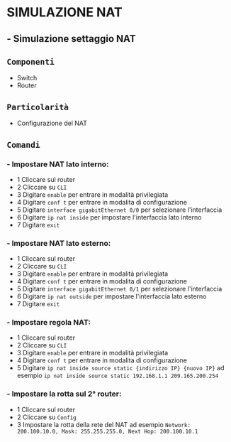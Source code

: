 # SIMULAZIONE NAT
## - Simulazione settaggio NAT
## `Componenti`
- Switch
- Router
## `Particolarità`
- Configurazione del NAT
## `Comandi`
### - Impostare NAT lato interno:
  -  1 Cliccare sul router
  -  2 Cliccare su `CLI`
  -  3 Digitare `enable` per entrare in modalità privilegiata
  -  4 Digitare `conf t` per entrare in modalita di configurazione
  -  5 Digitare `interface gigabitEthernet 0/0` per selezionare l'interfaccia
  -  6 Digitare `ip nat inside` per impostare l'interfaccia lato interno
  -  7 Digitare `exit`
### - Impostare NAT lato esterno:
  -  1 Cliccare sul router
  -  2 Cliccare su `CLI`
  -  3 Digitare `enable` per entrare in modalità privilegiata
  -  4 Digitare `conf t` per entrare in modalita di configurazione
  -  5 Digitare `interface gigabitEthernet 0/1` per selezionare l'interfaccia
  -  6 Digitare `ip nat outside` per impostare l'interfaccia lato esterno
  -  7 Digitare `exit`
### - Impostare regola NAT:
  -  1 Cliccare sul router
  -  2 Cliccare su `CLI`
  -  3 Digitare `enable` per entrare in modalità privilegiata
  -  4 Digitare `conf t` per entrare in modalita di configurazione
  -  5 Digitare `ip nat inside source static {indirizzo IP} {nuovo IP}` ad esempio `ip nat inside source static 192.168.1.1 209.165.200.254`
### - Impostare la rotta sul 2° router:
  -  1 Cliccare sul router
  -  2 Cliccare su `Config`
  -  3 Impostare la rotta della rete del NAT ad esempio `Network: 200.100.10.0, Mask: 255.255.255.0, Next Hop: 200.100.10.1`
